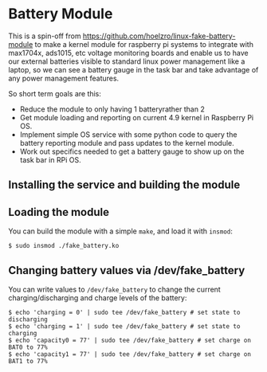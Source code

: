 # Battery Module 
This is a spin-off from https://github.com/hoelzro/linux-fake-battery-module to make a kernel module for raspberry pi systems to integrate with max1704x, ads1015, etc voltage monitoring boards and enable us to have our external batteries visible to standard linux power management like a laptop, so we can see a battery gauge in the task bar and take advantage of any power management features.

So short term goals are this:
* Reduce the module to only having 1 batteryrather than 2
* Get module loading and reporting on current 4.9 kernel in Raspberry Pi OS.
* Implement simple OS service with some python code to query the battery reporting module and pass updates to the kernel module.
* Work out specifics needed to get a battery gauge to show up on the task bar in RPi OS.

## Installing the service and building the module


## Loading the module

You can build the module with a simple `make`, and load it with `insmod`:

    $ sudo insmod ./fake_battery.ko

## Changing battery values via /dev/fake\_battery

You can write values to `/dev/fake_battery` to change the current charging/discharging
and charge levels of the battery:

    $ echo 'charging = 0' | sudo tee /dev/fake_battery # set state to discharging
    $ echo 'charging = 1' | sudo tee /dev/fake_battery # set state to charging
    $ echo 'capacity0 = 77' | sudo tee /dev/fake_battery # set charge on BAT0 to 77%
    $ echo 'capacity1 = 77' | sudo tee /dev/fake_battery # set charge on BAT1 to 77%

